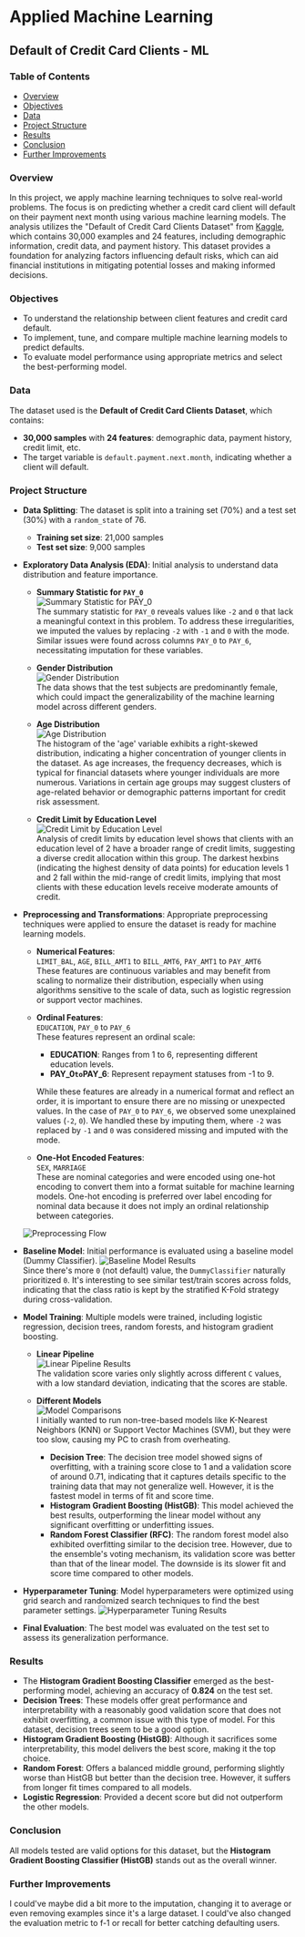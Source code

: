 # Applied Machine Learning

## Default of Credit Card Clients - ML

### Table of Contents
- [Overview](#overview)
- [Objectives](#objectives)
- [Data](#data)
- [Project Structure](#project-structure)
- [Results](#results)
- [Conclusion](#conclusion)
- [Further Improvements](#further-improvements)

### Overview
In this project, we apply machine learning techniques to solve real-world problems. The focus is on predicting whether a credit card client will default on their payment next month using various machine learning models. The analysis utilizes the "Default of Credit Card Clients Dataset" from [Kaggle](https://www.kaggle.com/uciml/default-of-credit-card-clients-dataset), which contains 30,000 examples and 24 features, including demographic information, credit data, and payment history. This dataset provides a foundation for analyzing factors influencing default risks, which can aid financial institutions in mitigating potential losses and making informed decisions.

### Objectives
- To understand the relationship between client features and credit card default.
- To implement, tune, and compare multiple machine learning models to predict defaults.
- To evaluate model performance using appropriate metrics and select the best-performing model.

### Data
The dataset used is the **Default of Credit Card Clients Dataset**, which contains:
- **30,000 samples** with **24 features**: demographic data, payment history, credit limit, etc.
- The target variable is `default.payment.next.month`, indicating whether a client will default.

### Project Structure

- **Data Splitting**: The dataset is split into a training set (70%) and a test set (30%) with a `random_state` of 76.
  - **Training set size**: 21,000 samples
  - **Test set size**: 9,000 samples
    
- **Exploratory Data Analysis (EDA)**: Initial analysis to understand data distribution and feature importance.
  - **Summary Statistic for `PAY_0`**  
    ![Summary Statistic for PAY_0](https://github.com/user-attachments/assets/ff5ccdb4-852b-4127-91f6-08f09112acb5)  
    The summary statistic for `PAY_0` reveals values like `-2` and `0` that lack a meaningful context in this problem. To address these irregularities, we imputed the values by replacing `-2` with `-1` and `0` with the mode. Similar issues were found across columns `PAY_0` to `PAY_6`, necessitating imputation for these variables.
  
  - **Gender Distribution**  
    ![Gender Distribution](https://github.com/user-attachments/assets/4be7ab9e-67d0-4cc9-9f60-195e15efbd22)  
    The data shows that the test subjects are predominantly female, which could impact the generalizability of the machine learning model across different genders.
  
  - **Age Distribution**  
    ![Age Distribution](https://github.com/user-attachments/assets/80f7fa44-e996-4e41-aeb2-335d16a75b60)  
    The histogram of the 'age' variable exhibits a right-skewed distribution, indicating a higher concentration of younger clients in the dataset. As age increases, the frequency decreases, which is typical for financial datasets where younger individuals are more numerous. Variations in certain age groups may suggest clusters of age-related behavior or demographic patterns important for credit risk assessment.
  
  - **Credit Limit by Education Level**  
    ![Credit Limit by Education Level](https://github.com/user-attachments/assets/bee8aba9-7dbb-485f-ad82-439488b0ff5a)  
    Analysis of credit limits by education level shows that clients with an education level of 2 have a broader range of credit limits, suggesting a diverse credit allocation within this group. The darkest hexbins (indicating the highest density of data points) for education levels 1 and 2 fall within the mid-range of credit limits, implying that most clients with these education levels receive moderate amounts of credit.

- **Preprocessing and Transformations**: Appropriate preprocessing techniques were applied to ensure the dataset is ready for machine learning models.
  - **Numerical Features**:  
    `LIMIT_BAL`, `AGE`, `BILL_AMT1` to `BILL_AMT6`, `PAY_AMT1` to `PAY_AMT6`  
    These features are continuous variables and may benefit from scaling to normalize their distribution, especially when using algorithms sensitive to the scale of data, such as logistic regression or support vector machines.

  - **Ordinal Features**:  
    `EDUCATION`, `PAY_0` to `PAY_6`  
    These features represent an ordinal scale:
    - **EDUCATION**: Ranges from 1 to 6, representing different education levels.
    - **PAY_0` to `PAY_6**: Represent repayment statuses from -1 to 9.

    While these features are already in a numerical format and reflect an order, it is important to ensure there are no missing or unexpected values. In the case of `PAY_0` to `PAY_6`, we observed some unexplained values (`-2`, `0`). We handled these by imputing them, where `-2` was replaced by `-1` and `0` was considered missing and imputed with the mode.

  - **One-Hot Encoded Features**:  
    `SEX`, `MARRIAGE`  
    These are nominal categories and were encoded using one-hot encoding to convert them into a format suitable for machine learning models. One-hot encoding is preferred over label encoding for nominal data because it does not imply an ordinal relationship between categories.

  ![Preprocessing Flow](https://github.com/user-attachments/assets/90ba1714-4fc3-4e3e-9ed2-b2b30cc91400)

- **Baseline Model**: Initial performance is evaluated using a baseline model (Dummy Classifier).
  ![Baseline Model Results](https://github.com/user-attachments/assets/b9c6851b-9110-43ac-aff1-d756992b6150)  
  Since there's more `0` (not default) value, the `DummyClassifier` naturally prioritized `0`. It's interesting to see similar test/train scores across folds, indicating that the class ratio is kept by the stratified K-Fold strategy during cross-validation.

- **Model Training**: Multiple models were trained, including logistic regression, decision trees, random forests, and histogram gradient boosting.
  - **Linear Pipeline**  
    ![Linear Pipeline Results](https://github.com/user-attachments/assets/51e5ea96-a60e-40fc-82a3-b31e8289b68b)  
    The validation score varies only slightly across different `C` values, with a low standard deviation, indicating that the scores are stable.

  - **Different Models**  
    ![Model Comparisons](https://github.com/user-attachments/assets/b509f6ca-d8be-44fd-b2df-c6ba714afd9e)  
    I initially wanted to run non-tree-based models like K-Nearest Neighbors (KNN) or Support Vector Machines (SVM), but they were too slow, causing my PC to crash from overheating.

    - **Decision Tree**: The decision tree model showed signs of overfitting, with a training score close to 1 and a validation score of around 0.71, indicating that it captures details specific to the training data that may not generalize well. However, it is the fastest model in terms of fit and score time.
    - **Histogram Gradient Boosting (HistGB)**: This model achieved the best results, outperforming the linear model without any significant overfitting or underfitting issues.
    - **Random Forest Classifier (RFC)**: The random forest model also exhibited overfitting similar to the decision tree. However, due to the ensemble's voting mechanism, its validation score was better than that of the linear model. The downside is its slower fit and score time compared to other models.

- **Hyperparameter Tuning**: Model hyperparameters were optimized using grid search and randomized search techniques to find the best parameter settings.
  ![Hyperparameter Tuning Results](https://github.com/user-attachments/assets/5bc4bd10-b7a9-4fde-8278-e20367c201d3)

- **Final Evaluation**: The best model was evaluated on the test set to assess its generalization performance.

### Results
- The **Histogram Gradient Boosting Classifier** emerged as the best-performing model, achieving an accuracy of **0.824** on the test set.
- **Decision Trees**: These models offer great performance and interpretability with a reasonably good validation score that does not exhibit overfitting, a common issue with this type of model. For this dataset, decision trees seem to be a good option.
- **Histogram Gradient Boosting (HistGB)**: Although it sacrifices some interpretability, this model delivers the best score, making it the top choice.
- **Random Forest**: Offers a balanced middle ground, performing slightly worse than HistGB but better than the decision tree. However, it suffers from longer fit times compared to all models.
- **Logistic Regression**: Provided a decent score but did not outperform the other models.

### Conclusion
All models tested are valid options for this dataset, but the **Histogram Gradient Boosting Classifier (HistGB)** stands out as the overall winner.

### Further Improvements
I could've maybe did a bit more to the imputation, changing it to average or even removing examples since it's a large dataset. I could've also changed the evaluation metric to f-1 or recall for better catching defaulting users. 
